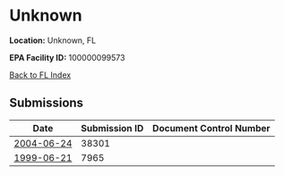 # Unknown

**Location:** Unknown, FL

**EPA Facility ID:** 100000099573

[Back to FL Index](../../index.md)

## Submissions

| Date | Submission ID | Document Control Number |
|------|--------------|-------------------------|
| [2004-06-24](submissions/38301.md) | 38301 |  |
| [1999-06-21](submissions/7965.md) | 7965 |  |
